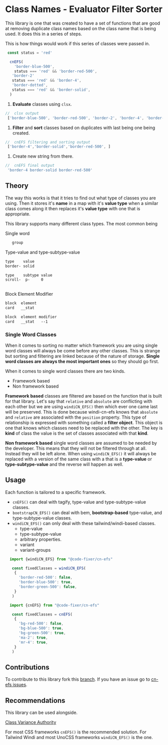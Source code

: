# Class Names - Evaluator Filter Sorter

This library is one that was created to have a set of functions that
are good at removing duplicate class names based on the class name that is
being used. It does this in a series of steps.

This is how things would work if this series of classes were passed in.

```ts
 const status = 'red'

  cnEFS(
    'border-blue-500',  
    status === 'red' && 'border-red-500',
   'border-2'
   status === 'red' && 'border-4',
   'border-dotted',
   status === 'red' && 'border-solid',   
  )
```

1. **Evaluate** classes using `clsx`.

```ts
//  clsx output
 ['border-blue-500', 'border-red-500', 'border-2', 'border-4', 'border-dotted', 'border-solid'] 
```

1. **Filter** and **sort** classes based on duplicates with last being one being created.

```ts
//  cnEFS filtering and sorting output
 ['border-4','border-solid','border-red-500', ] 
```

1. Create new string from there.

```ts
//  cnEFS final output
 'border-4 border-solid border-red-500' 
```

## Theory

The way this works is that it tries to find out what type of classes you are using.
Then it stores it's **name** in a map with it's **value type**  when a similar class comes along it then replaces
it's **value type** with one that is appropriate.

This library supports many different class types. The most common being

Single word

```txt
   group
```

Type-value and  type-subtype-value

```txt
type    value
border- solid

type    subtype value 
scroll-  p-     0
    
```

Block Element Modifier

```txt
block  element
card   __stat

block  element modifier 
card   __stat   --1
```

### Single Word Classes

When it comes to sorting no matter which framework you are using single
word classes will always be come before any other classes. This is strange
but sorting and filtering are linked because of the nature of storage.
**Single word classes are always the most important ones** so they should go first.

When it comes to single word classes there are two kinds.

- Framework based
- Non framework based

**Framework based** classes are filtered are based on the function that is built for that library.
Let's say that `relative` and `absolute` are conflicting with each other but we are using
`windiCN_EFS()` then which ever one came last will be preserved. This is done
because windi-cn-efs knows that `absolute` and `relative` are associated with the `position`
property. This type of relationship is expressed with something called a **filter object**.
This object is one that knows which classes need to be replaced with the other.
The key is **kind** of class the value is the set of classes associated with that **kind**.

**Non framework based** single word classes are assumed to be needed by the developer.
This means that they will not be filtered through at all. Instead they will be left alone.
When using `windiCN_EFS()` it will always be replaced with a version of the same class
with a that is a **type-value** or **type-subtype-value** and the reverse will happen as well.

## Usage

Each function is tailored to a specific framework.

- `cnEFS()` can deal with tagify, type-value and type-subtype-value classes.
- `bootstrapCN_EFS()` can deal with bem, **bootstrap-based** type-value, and type-subtype-value classes.
- `windiCN_EFS()` can only deal with these tailwind/windi-based classes.
  - type-value
  - type-subtype-value
  - arbitrary properties.
  - variant
  - variant-groups

```ts
  import {windiCN_EFS} from "@code-fixer/cn-efs"

   const fixedClasses = windiCN_EFS(
    {
      'border-red-500': false,
      'border-blue-500': true,
      'border-green-500': false,
    }
   )
```

```ts
  import {cnEFS} from "@code-fixer/cn-efs"

   const fixedClasses = cnEFS(
    {
      'bg-red-500': false,
      'bg-blue-500': true,
      'bg-green-500': true,
      'ma-2': true, 
      'mr-4': true, 
    }
   )
```

## Contributions

To contribute to this library fork this [branch](https://github.com/louiss0/cn-efs).
If you have an issue go to [cn-efs issues](https://github.com/louiss0/cn-efs/issues).

## Recommendations

This library can be used alongside.

[Class Variance Authority](https://cva.style/docs/getting-started/installation)

For most CSS frameworks `cnEFS()` is the recommended solution.
For Tailwind Windi and most UnoCSS frameworks `windiCN_EFS()` is the one.

